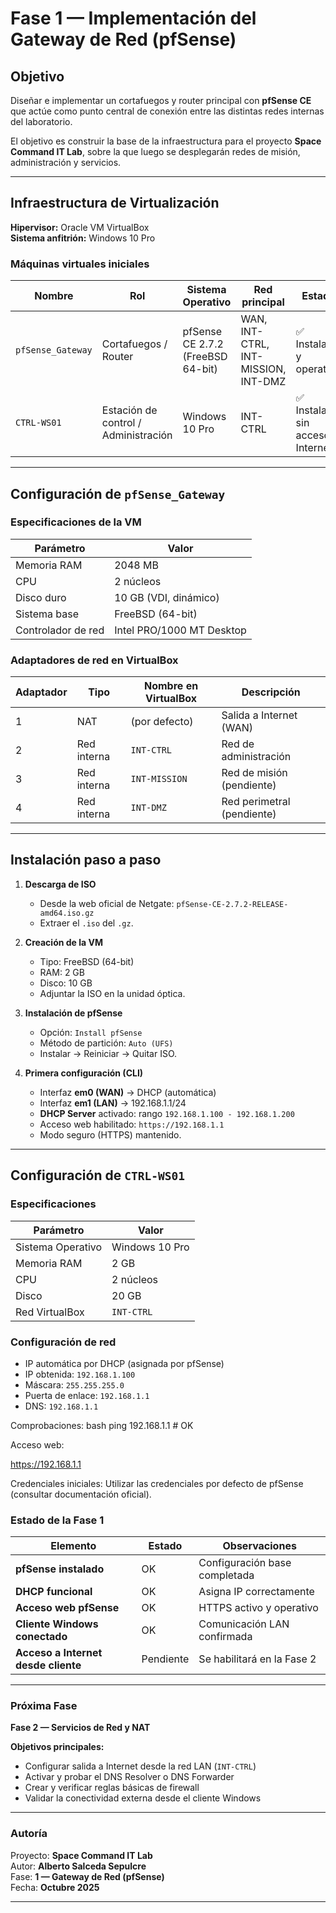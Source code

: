 # Fase 1 — Implementación del Gateway de Red (pfSense)

## Objetivo
Diseñar e implementar un cortafuegos y router principal con **pfSense CE** que actúe como punto central de conexión entre las distintas redes internas del laboratorio.

El objetivo es construir la base de la infraestructura para el proyecto **Space Command IT Lab**, sobre la que luego se desplegarán redes de misión, administración y servicios.

---

## Infraestructura de Virtualización

**Hipervisor:** Oracle VM VirtualBox  
**Sistema anfitrión:** Windows 10 Pro  

### Máquinas virtuales iniciales

| Nombre | Rol | Sistema Operativo | Red principal | Estado |
|--------|------|-------------------|----------------|--------|
| `pfSense_Gateway` | Cortafuegos / Router | pfSense CE 2.7.2 (FreeBSD 64-bit) | WAN, INT-CTRL, INT-MISSION, INT-DMZ | ✅ Instalado y operativo |
| `CTRL-WS01` | Estación de control / Administración | Windows 10 Pro | INT-CTRL | ✅ Instalado, sin acceso a Internet |

---

## Configuración de `pfSense_Gateway`

### Especificaciones de la VM

| Parámetro | Valor |
|------------|--------|
| Memoria RAM | 2048 MB |
| CPU | 2 núcleos |
| Disco duro | 10 GB (VDI, dinámico) |
| Sistema base | FreeBSD (64-bit) |
| Controlador de red | Intel PRO/1000 MT Desktop |

### Adaptadores de red en VirtualBox

| Adaptador | Tipo | Nombre en VirtualBox | Descripción |
|------------|------|----------------------|--------------|
| 1 | NAT | (por defecto) | Salida a Internet (WAN) |
| 2 | Red interna | `INT-CTRL` | Red de administración |
| 3 | Red interna | `INT-MISSION` | Red de misión (pendiente) |
| 4 | Red interna | `INT-DMZ` | Red perimetral (pendiente) |

---

## Instalación paso a paso

1. **Descarga de ISO**  
   - Desde la web oficial de Netgate: `pfSense-CE-2.7.2-RELEASE-amd64.iso.gz`  
   - Extraer el `.iso` del `.gz`.

2. **Creación de la VM**  
   - Tipo: FreeBSD (64-bit)  
   - RAM: 2 GB  
   - Disco: 10 GB  
   - Adjuntar la ISO en la unidad óptica.

3. **Instalación de pfSense**  
   - Opción: `Install pfSense`  
   - Método de partición: `Auto (UFS)`  
   - Instalar → Reiniciar → Quitar ISO.

4. **Primera configuración (CLI)**  
   - Interfaz **em0 (WAN)** → DHCP (automática)  
   - Interfaz **em1 (LAN)** → 192.168.1.1/24  
   - **DHCP Server** activado: rango `192.168.1.100 - 192.168.1.200`  
   - Acceso web habilitado: `https://192.168.1.1`  
   - Modo seguro (HTTPS) mantenido.

---

## Configuración de `CTRL-WS01`

### Especificaciones
| Parámetro | Valor |
|------------|--------|
| Sistema Operativo | Windows 10 Pro |
| Memoria RAM | 2 GB |
| CPU | 2 núcleos |
| Disco | 20 GB |
| Red VirtualBox | `INT-CTRL` |

### Configuración de red
- IP automática por DHCP (asignada por pfSense)
- IP obtenida: `192.168.1.100`
- Máscara: `255.255.255.0`
- Puerta de enlace: `192.168.1.1`
- DNS: `192.168.1.1`

Comprobaciones:
bash
ping 192.168.1.1    # OK

Acceso web:

https://192.168.1.1


Credenciales iniciales:
Utilizar las credenciales por defecto de pfSense (consultar documentación oficial).

### Estado de la Fase 1

| **Elemento** | **Estado** | **Observaciones** |
|---------------|-------------|--------------------|
| **pfSense instalado** |  OK | Configuración base completada |
| **DHCP funcional** |  OK | Asigna IP correctamente |
| **Acceso web pfSense** |  OK | HTTPS activo y operativo |
| **Cliente Windows conectado** |  OK | Comunicación LAN confirmada |
| **Acceso a Internet desde cliente** |  Pendiente | Se habilitará en la Fase 2 |

---

### Próxima Fase

**Fase 2 — Servicios de Red y NAT**

**Objetivos principales:**
- Configurar salida a Internet desde la red LAN (`INT-CTRL`)
- Activar y probar el DNS Resolver o DNS Forwarder
- Crear y verificar reglas básicas de firewall
- Validar la conectividad externa desde el cliente Windows

---

### Autoría

Proyecto: **Space Command IT Lab**  
Autor: **Alberto Salceda Sepulcre**  
Fase: **1 — Gateway de Red (pfSense)**  
Fecha: **Octubre 2025**

---

